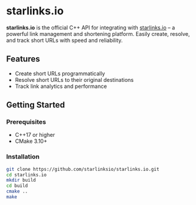 # starlinks.io

**starlinks.io** is the official C++ API for integrating with [starlinks.io](https://starlinks.io) – a powerful link management and shortening platform. Easily create, resolve, and track short URLs with speed and reliability.

## Features

- Create short URLs programmatically
- Resolve short URLs to their original destinations
- Track link analytics and performance

## Getting Started

### Prerequisites

- C++17 or higher
- CMake 3.10+

### Installation

```bash
git clone https://github.com/starlinksio/starlinks.io.git
cd starlinks.io
mkdir build
cd build
cmake ..
make
